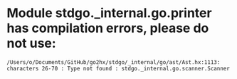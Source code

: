# Module stdgo._internal.go.printer has compilation errors, please do not use:
```
/Users/o/Documents/GitHub/go2hx/stdgo/_internal/go/ast/Ast.hx:1113: characters 26-70 : Type not found : stdgo._internal.go.scanner.Scanner

```

